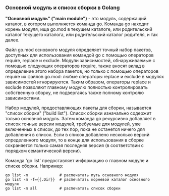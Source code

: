 ### Основной модуль и список сборки в Golang

**"Основной модуль" ("main module")** - это модуль, содержащий каталог, в котором выполняется команда go. Команда go находит корень модуля, ища go.mod в текущем каталоге, или родительский каталог текущего каталога, или родительский каталог родителя, и так далее.

Файл go.mod основного модуля определяет точный набор пакетов, доступных для использования командой go с помощью операторов require, replace и exclude. Модули зависимостей, обнаруживаемые с помощью следующих операторов require, также вносят вклад в определение этого набора пакетов, но только с помощью операторов require их файлов go.mod: любые операторы replace и exclude в модулях зависимостей игнорируются. Таким образом, операторы replace и exclude позволяют главному модулю полностью контролировать собственную сборку, не подвергаясь также полному контролю зависимостями.

Набор модулей, предоставляющих пакеты для сборки, называется "список сборки" ("build list"). Список сборки изначально содержит только основной модуль. Затем команда go рекурсивно добавляет в список точные версии модулей, требуемые для модулей, уже включенных в список, до тех пор, пока не останется ничего для добавления в список. Если в список добавлено несколько версий определенного модуля, то в конце для использования в сборке сохраняется только самая последняя версия (в соответствии с порядком семантической версии).

Команда 'go list' предоставляет информацию о главном модуле и списке сборки. Например:

```
go list -m              # распечатать путь основного модуля
go list -m -f={{.Dir}}  # распечатать корневой каталог основного модуля
go list -m all          # распечатать список сборки
```
